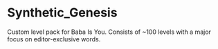 # Synthetic_Genesis
Custom level pack for Baba Is You. Consists of ~100 levels with a major focus on editor-exclusive words.
